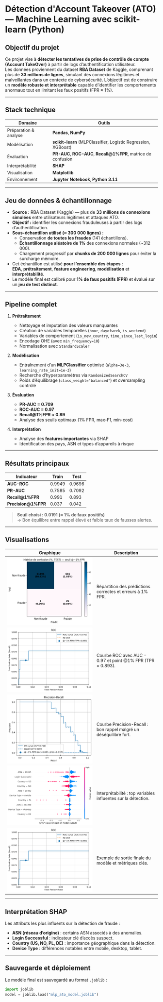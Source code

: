 # Détection d'Account Takeover (ATO) — Machine Learning avec scikit-learn (Python)

##  Objectif du projet
Ce projet vise à **détecter les tentatives de prise de contrôle de compte (Account TakeOver)** à partir de logs d’authentification utilisateur.  
Les données proviennent du dataset **RBA Dataset** de Kaggle, comprenant plus de **33 millions de lignes**, simulant des connexions légitimes et malveillantes dans un contexte de cybersécurité.
L’objectif est de construire un **modèle robuste et interprétable** capable d’identifier les comportements anormaux tout en limitant les faux positifs (FPR ≈ 1%).

---

##  Stack technique
| Domaine                 | Outils |
|-------------------------|--------|
| Préparation & analyse   | **Pandas**, **NumPy** |
| Modélisation            | **scikit-learn** (MLPClassifier, Logistic Regression, XGBoost) |
| Évaluation              | **PR-AUC**, **ROC-AUC**, **Recall@1%FPR**, matrice de confusion |
| Interprétabilité        | **SHAP** |
| Visualisation           | **Matplotlib** |
| Environnement           | **Jupyter Notebook**, **Python 3.11** |

---

##  Jeu de données & échantillonnage
- **Source :** RBA Dataset (Kaggle) — plus de **33 millions de connexions simulées** entre utilisateurs légitimes et attaques ATO.
- **Objectif :** identifier les connexions frauduleuses à partir des logs d’authentification.
- **Sous-échantillon utilisé (≈ 300 000 lignes)** :
  - Conservation **de toutes les fraudes** (141 échantillons).
  - **Échantillonnage aléatoire de 1%** des connexions normales (~312 000).
  - Chargement progressif par **chunks de 200 000 lignes** pour éviter la surcharge mémoire.
- Cet échantillon est utilisé **pour l’ensemble des étapes** :  
  **EDA**, **prétraitement**, **feature engineering**, **modélisation** et **interprétabilité**.
- Le modèle final est calibré pour **1% de faux positifs (FPR)** et évalué sur un **jeu de test distinct**.

---

## Pipeline complet

1. **Prétraitement**
   - Nettoyage et imputation des valeurs manquantes  
   - Création de variables temporelles (`hour`, `dayofweek`, `is_weekend`)  
   - Variables de comportement (`is_new_country`, `time_since_last_login`)  
   - Encodage OHE (avec `min_frequency=10`)  
   - Normalisation avec `StandardScaler`

2. **Modélisation**
   - Entraînement d’un **MLPClassifier** optimisé (`alpha=3e-3`, `learning_rate_init=1e-3`)  
   - Recherche d’hyperparamètres via `RandomizedSearchCV`
   - Poids d’équilibrage (`class_weight="balanced"`) et oversampling contrôlé  

3. **Évaluation**
   - **PR-AUC = 0.709**  
   - **ROC-AUC = 0.97**  
   - **Recall@1%FPR ≈ 0.89**  
   - Analyse des seuils optimaux (1% FPR, max-F1, min-cost)

4. **Interprétation**
   - Analyse des **features importantes** via SHAP  
   - Identification des pays, ASN et types d’appareils à risque

---

##  Résultats principaux

| Indicateur | Train | Test |
|-------------|-------|------|
| **AUC-ROC** | 0.9949 | 0.9696 |
| **PR-AUC** | 0.7585 | 0.7092 |
| **Recall@1%FPR** | 0.991 | 0.893 |
| **Precision@1%FPR** | 0.037 | 0.042 |

> **Seuil choisi : 0.0191 (≈ 1% de faux positifs)**  
> → Bon équilibre entre rappel élevé et faible taux de fausses alertes.

---

## Visualisations

| Graphique | Description |
|------------|-------------|
| ![Matrice de confusion](screenshots/mat_confus.png) | Répartition des prédictions correctes et erreurs à 1% FPR. |
| ![Courbe ROC](screenshots/ROC.png) | Courbe ROC avec AUC = 0.97 et point @1% FPR (TPR = 0.893). |
| ![Courbe PR](screenshots/PR.png) | Courbe Precision-Recall : bon rappel malgré un déséquilibre fort. |
| ![SHAP summary](screenshots/shap.png) | Interprétabilité : top variables influentes sur la détection. |
| ![Output global](screenshots/output.png) | Exemple de sortie finale du modèle et métriques clés. |

---

##  Interprétation SHAP

Les attributs les plus influents sur la détection de fraude :
- **ASN (réseau d’origine)** : certains ASN associés à des anomalies.
- **Login Successful** : indicateur clé d’accès suspect.
- **Country (US, NO, PL, DE)** : importance géographique dans la détection.
- **Device Type** : différences notables entre mobile, desktop, tablet.

---

## Sauvegarde et déploiement

Le modèle final est sauvegardé au format `.joblib` :

```python
import joblib
model = joblib.load("mlp_ato_model.joblib")
